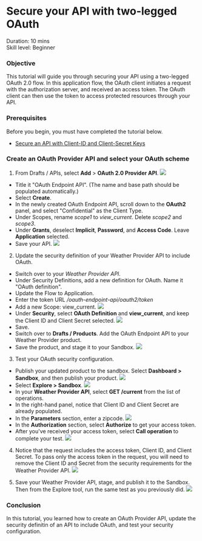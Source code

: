 # Secure your API with two-legged OAuth


Duration: 10 mins  
Skill level: Beginner


### Objective

This tutorial will guide you through securing your API using a two-legged OAuth 2.0 flow. In this application flow, the OAuth client initiates a request with the authorization server, and received an access token. The OAuth client can then use the token to access protected resources through your API.


### Prerequisites

Before you begin, you must have completed the tutorial below.
- [Secure an API with Client-ID and Client-Secret Keys](https://github.com/ibm-apiconnect/getting-started/blob/master/bluemix/2a/README.md)


### Create an OAuth Provider API and select your OAuth scheme
1. From Drafts / APIs, select **Add** > **OAuth 2.0 Provider API**.
    ![](images/oauth_provider_1.png)
- Title it "OAuth Endpoint API". (The name and base path should be populated automatically.)
- Select **Create**.
- In the newly created OAuth Endpoint API, scroll down to the **OAuth2** panel, and select "Confidential" as the Client Type.
- Under Scopes, rename _scope1_ to _view_current_. Delete _scope2_ and _scope3_.
- Under **Grants**, deselect **Implicit**, **Password**, and **Access Code**. Leave **Application** selected.
- Save your API.
    ![](images/oauth_provider_2.png)  

2. Update the security definition of your Weather Provider API to include OAuth.
- Switch over to your _Weather Provider API_.
- Under Security Definitions, add a new definition for OAuth. Name it "OAuth definition".
- Update the Flow to Application.
- Enter the token URL _<your base URL>/oauth-endpoint-api/oauth2/token_
- Add a new Scope: view_current.
 ![](images/oauth_security_definition_1.png)
- Under **Security**, select **OAuth Definition** and **view_current**, and keep the Client ID and Client Secret selected.
 ![](images/oauth_security_definition_2.png)
- Save.
- Switch over to **Drafts / Products**. Add the OAuth Endpoint API to your Weather Provider product.
- Save the product, and stage it to your Sandbox.
 ![](images/oauth_security_definition_3a.png)

3. Test your OAuth security configuration.
- Publish your updated product to the sandbox. Select **Dashboard > Sandbox**, and then publish your product.
    ![](images/test_oauth_1.png)
- Select **Explore > Sandbox**.
      ![](images/test_oauth_2.png)
- In your **Weather Provider API**, select **GET /current** from the list of operations.
- In the right-hand panel, notice that Client ID and Client Secret are already populated.
- In the **Parameters** section, enter a zipcode.
      ![](images/test_oauth_3.png)
- In the **Authorization** section, select **Authorize** to get your access token.
- After you've received your access token, select **Call operation** to complete your test.
    ![](images/test_oauth_4.png)

4. Notice that the request includes the access token, Client ID, and Client Secret. To pass only the access token in the request, you will need to remove the Client ID and Secret from the security requirements for the Weather Provider API.
    ![](images/test_oauth_5.png)

5. Save your Weather Provider API, stage, and publish it to the Sandbox. Then from the Explore tool, run the same test as you previously did.
    ![](images/test_oauth_6.png)
    
### Conclusion
In this tutorial, you learned how to create an OAuth Provider API, update the security definitin of an API to include OAuth, and test your security configuration.
